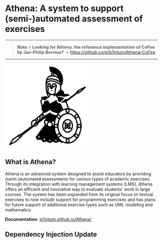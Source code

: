 # Athena: A system to support (semi-)automated assessment of exercises

---

> **Note** > **Looking for Athena, the reference implementation of CoFee by Jan-Philip Bernius?**
> → https://github.com/ls1intum/Athena-CoFee

---

![Athena Logo](./playground/public/logo.png)

## What is Athena?

Athena is an advanced system designed to assist educators by providing (semi-)automated assessments for various types of academic exercises. Through its integration with learning management systems (LMS), Athena offers an efficient and innovative way to evaluate students' work in large courses. The system has been expanded from its original focus on textual exercises to now include support for programming exercises and has plans for future support of additional exercise types such as UML modeling and mathematics.

**Documentation:** [ls1intum.github.io/Athena/](https://ls1intum.github.io/Athena)

## Dependency Injection Update
